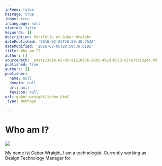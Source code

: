 ```yaml
---
inFeed: false
hasPage: true
inNav: true
inLanguage: null
starred: false
keywords: []
description: Portfolio of Gabor Wraight
datePublished: '2016-02-05T20:59:40.754Z'
dateModified: '2016-02-05T20:59:36.619Z'
title: Who am I?
author: []
sourcePath: _posts/2016-02-05-91210956-56bc-492d-b073-d27e7cd132d4.md
published: true
authors: []
publisher:
  name: null
  domain: null
  url: null
  favicon: null
url: gabor-wraight/index.html
_type: WebPage

---
```

# Who am I?
![](https://the-grid-user-content.s3-us-west-2.amazonaws.com/f809c546-e0f0-4989-9679-8bc0fe8c0328.jpg)

My name ist Gabor Wraight, I am a technologist. Currently working as Design Technology Manager for
